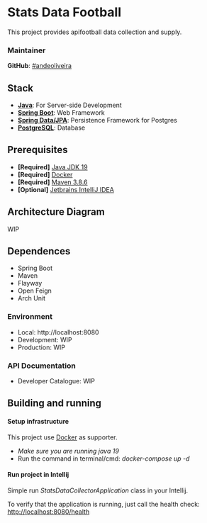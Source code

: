 # Stats Data Football

This project provides apifootball data collection and supply.

### Maintainer


**GitHub**: [#andeoliveira](https://github.com/andeoliveira)

## Stack

- **[Java](https://jdk.java.net/19/)**: For Server-side Development
- **[Spring Boot](https://spring.io/projects/spring-boot)**: Web Framework
- **[Spring Data/JPA](https://spring.io/projects/spring-data-jpa)**: Persistence Framework for Postgres
- **[PostgreSQL](https://www.postgresql.org/)**: Database

## Prerequisites

- **[Required]** [Java JDK 19](https://jdk.java.net/19/)
- **[Required]** [Docker](https://docs.docker.com/desktop/install/windows-install/)
- **[Required]** [Maven 3.8.6](https://maven.apache.org/download.cgi)
- **[Optional]** [Jetbrains IntelliJ IDEA](https://www.jetbrains.com/idea/download/#section=linux)

## Architecture Diagram
WIP

## Dependences
* Spring Boot
* Maven
* Flayway
* Open Feign
* Arch Unit

### Environment

* Local: http://localhost:8080
* Development: WIP
* Production: WIP

### API Documentation

* Developer Catalogue: WIP


## Building and running

#### Setup infrastructure
This project use [Docker](https://docs.docker.com/desktop/install/windows-install/) as supporter.
- *Make sure you are running java 19*
- Run the command in terminal/cmd: *docker-compose up -d*

#### Run project in Intellij

Simple run *StatsDataCollectorApplication* class in your Intellij.

To verify that the application is running, just call the health check:
[http://localhost:8080/health](http://localhost:8080/health)



